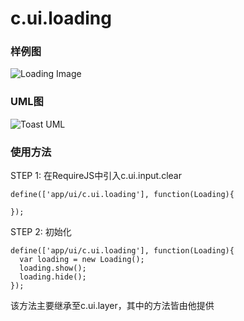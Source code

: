 # c.ui.loading

### 样例图

![Loading Image](http://git.dev.sh.ctripcorp.com/shbzhang/ctrip-h5-front-library-refactory/raw/47d45dfc5a8565bfa35fd5026f9659c4c9c24eb7/doc/img/example.loading.png)

### UML图

![Toast UML](http://git.dev.sh.ctripcorp.com/shbzhang/ctrip-h5-front-library-refactory/raw/47d45dfc5a8565bfa35fd5026f9659c4c9c24eb7/doc/img/c.ui.loading.png)

### 使用方法

STEP 1: 在RequireJS中引入c.ui.input.clear

    define(['app/ui/c.ui.loading'], function(Loading){

    });

STEP 2: 初始化

    define(['app/ui/c.ui.loading'], function(Loading){
      var loading = new Loading();
      loading.show();
      loading.hide();
    });

该方法主要继承至c.ui.layer，其中的方法皆由他提供